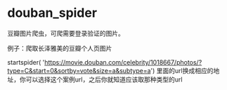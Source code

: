 # douban_spider
豆瓣图片爬虫，可爬需要登录验证的图片。

例子：爬取长泽雅美的豆瓣个人页图片

startspider(
      'https://movie.douban.com/celebrity/1018667/photos/?type=C&start=0&sortby=vote&size=a&subtype=a')
里面的url换成相应的地址，你可以选择这个案例url，之后你就知道应该取那种类型的url
